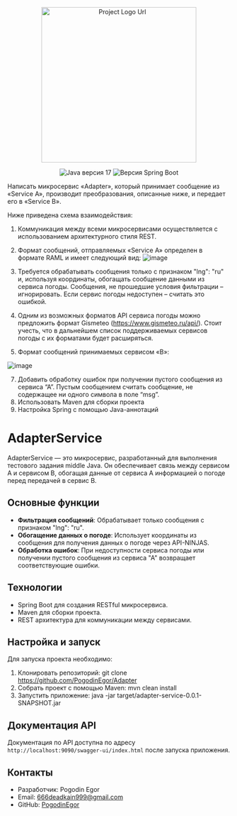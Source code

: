 <p align="center">
      <img src="https://i.ibb.co/dpq3T35/image.webp" alt="Project Logo Url" width="350">
</p>
<p align="center">
  <img src="https://img.shields.io/badge/Java-version%2017%20-blue" alt="Java версия 17">
   <img src="https://img.shields.io/badge/Spring%20Boot-version%203.2.3%20-blue" alt="Версия Spring Boot">
</p>

Написать микросервис «Adapter», который принимает сообщение из «Service А», производит преобразования, описанные ниже, и передает его в «Service B». 

Ниже приведена схема взаимодействия:
1. Коммуникация между всеми микросервисами осуществляется с использованием архитектурного стиля REST. 
2. Формат сообщений, отправляемых «Service А» определен в формате RAML и имеет следующий вид:
 ![image](https://github.com/PogodinEgor/Adapter/assets/123544418/9a0a9ee0-df79-4931-92f9-1c4472cc31d8)

3.  Требуется обрабатывать сообщения только с признаком "lng": "ru" и, используя координаты, обогащать сообщение данными из сервиса погоды. Сообщения, не прошедшие условия фильтрации – игнорировать. Если сервис погоды недоступен – считать это ошибкой.
4. Одним из возможных форматов API сервиса погоды можно предложить формат Gismeteo (https://www.gismeteo.ru/api/). Стоит учесть, что в дальнейшем список поддерживаемых сервисов погоды с их форматами будет расширяться.
 5.  Формат сообщений принимаемых сервисом «В»:
     
   ![image](https://github.com/PogodinEgor/Adapter/assets/123544418/61fd88cf-ea19-46d7-9058-6b3dfceecc4e)

   
7.  Добавить обработку ошибок при получении пустого сообщения из сервиса “А”. Пустым сообщением считать сообщение, не содержащее ни одного символа в поле “msg”.
8.  Использовать Maven для сборки проекта
9.  Настройка Spring с помощью Java-аннотаций
 

# AdapterService

AdapterService — это микросервис, разработанный для выполнения тестового задания middle Java. Он обеспечивает связь между сервисом А и сервисом B, обогащая данные от сервиса А информацией о погоде перед передачей в сервис B.

## Основные функции

- **Фильтрация сообщений**: Обрабатывает только сообщения с признаком "lng": "ru".
- **Обогащение данных о погоде**: Использует координаты из сообщения для получения данных о погоде через API-NINJAS.
- **Обработка ошибок**: При недоступности сервиса погоды или получении пустого сообщения из сервиса "А" возвращает соответствующие ошибки.

## Технологии

- Spring Boot для создания RESTful микросервиса.
- Maven для сборки проекта.
- REST архитектура для коммуникации между сервисами.

## Настройка и запуск

Для запуска проекта необходимо:

1. Клонировать репозиторий: git clone https://github.com/PogodinEgor/Adapter
2. Собрать проект с помощью Maven: mvn clean install
3. Запустить приложение: java -jar target/adapter-service-0.0.1-SNAPSHOT.jar

## Документация API

Документация по API доступна по адресу `http://localhost:9090/swagger-ui/index.html` после запуска приложения.

## Контакты

- Разработчик: Pogodin Egor
- Email: 666deadkain999@gmail.com
- GitHub: [PogodinEgor](https://github.com/PogodinEgor)
